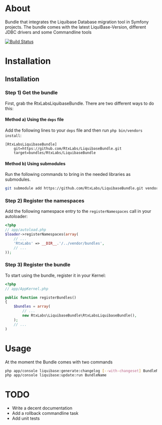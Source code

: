 About
============

Bundle that integrates the Liquibase Database migration tool in Symfony projects. The bundle comes with the latest
LiquiBase-Version, different JDBC drivers and some Commandline tools

[![Build Status](https://secure.travis-ci.org/RtxLabs/LiquibaseBundle.png)](http://travis-ci.org/RtxLabs/LiquibaseBundle)

Installation
============

## Installation

### Step 1) Get the bundle

First, grab the RtxLabsLiquibaseBundle. There are two different ways
to do this:

#### Method a) Using the `deps` file

Add the following lines to your  `deps` file and then run `php bin/vendors
install`:

```
[RtxLabsLiquibaseBundle]
    git=https://github.com/RtxLabs/LiquibaseBundle.git
    target=bundles/RtxLabs/LiquibaseBundle
```

#### Method b) Using submodules

Run the following commands to bring in the needed libraries as submodules.

```bash
git submodule add https://github.com/RtxLabs/LiquibaseBundle.git vendor/bundles/RtxLabs/LiquibaseBundle
```

### Step 2) Register the namespaces

Add the following namespace entry to the `registerNamespaces` call
in your autoloader:

``` php
<?php
// app/autoload.php
$loader->registerNamespaces(array(
    // ...
    'RtxLabs' => __DIR__.'/../vendor/bundles',
    // ...
));
```

### Step 3) Register the bundle

To start using the bundle, register it in your Kernel:

``` php
<?php
// app/AppKernel.php

public function registerBundles()
{
    $bundles = array(
        // ...
        new RtxLabs\LiquibaseBundle\RtxLabsLiquibaseBundle(),
    );
    // ...
)
```

Usage
============

At the moment the Bundle comes with two commands

```bash
php app/console liquibase:generate:changelog [--with-changeset] BundleName:ChangelogName
php app/console liquibase:update:run BundleName
```

TODO
============

* Write a decent documentation
* Add a rollback commandline task
* Add unit tests
